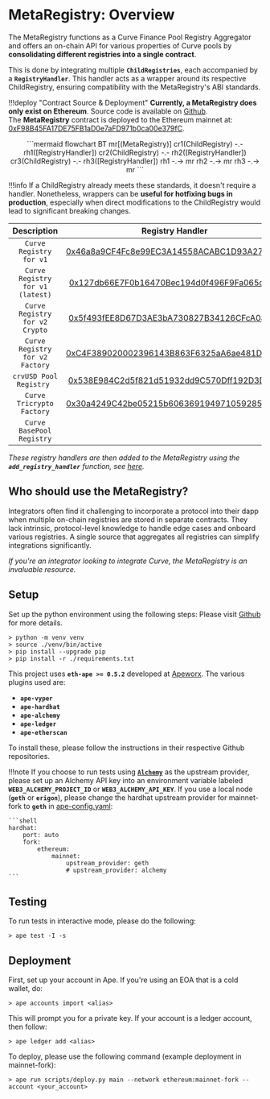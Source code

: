 <h1>MetaRegistry: Overview </h1>

The MetaRegistry functions as a Curve Finance Pool Registry Aggregator and offers an on-chain API for various properties of Curve pools by **consolidating different registries into a single contract**.

This is done by integrating multiple **`ChildRegistries`**, each accompanied by a **`RegistryHandler`**. This handler acts as a wrapper around its respective ChildRegistry, ensuring compatibility with the MetaRegistry's ABI standards.


!!!deploy "Contract Source & Deployment"
    **Currently, a MetaRegistry does only exist on Ethereum**. Source code is available on [Github](https://github.com/curvefi/metaregistry/blob/main/contracts/mainnet/MetaRegistry.vy).  
    The **MetaRegistry** contract is deployed to the Ethereum mainnet at: [0xF98B45FA17DE75FB1aD0e7aFD971b0ca00e379fC](https://etherscan.io/address/0xF98B45FA17DE75FB1aD0e7aFD971b0ca00e379fC#code).


<div align="center">
```mermaid
flowchart BT
    mr[(MetaRegistry)]
    cr1(ChildRegistry) -.- rh1([RegistryHandler])
    cr2(ChildRegistry) -.- rh2([RegistryHandler])
    cr3(ChildRegistry) -.- rh3([RegistryHandler])
    rh1 -.-> mr
    rh2 -.-> mr
    rh3 -.-> mr
```
</div>


!!!info
    If a ChildRegistry already meets these standards, it doesn't require a handler. Nonetheless, wrappers can be **useful for hotfixing bugs in production**, especially when direct modifications to the ChildRegistry would lead to significant breaking changes.


| Description | Registry Handler | Child Registry | 
| :---------: | :--------------: | :-----------: |
| `Curve Registry for v1` | [0x46a8a9CF4Fc8e99EC3A14558ACABC1D93A27de68](https://etherscan.io/address/0x46a8a9CF4Fc8e99EC3A14558ACABC1D93A27de68#code) | [0x90E00ACe148ca3b23Ac1bC8C240C2a7Dd9c2d7f5](https://etherscan.io/address/0x90E00ACe148ca3b23Ac1bC8C240C2a7Dd9c2d7f5#code) |
| `Curve Registry for v1 (latest)` | [0x127db66E7F0b16470Bec194d0f496F9Fa065d0A9](https://etherscan.io/address/0x127db66E7F0b16470Bec194d0f496F9Fa065d0A9#code) | [0xB9fC157394Af804a3578134A6585C0dc9cc990d4](https://etherscan.io/address/0xB9fC157394Af804a3578134A6585C0dc9cc990d4#code) |
| `Curve Registry for v2 Crypto` | [0x5f493fEE8D67D3AE3bA730827B34126CFcA0ae94](https://etherscan.io/address/0x5f493fEE8D67D3AE3bA730827B34126CFcA0ae94#code) | [0x9a32aF1A11D9c937aEa61A3790C2983257eA8Bc0](https://etherscan.io/address/0x9a32aF1A11D9c937aEa61A3790C2983257eA8Bc0#code) |
| `Curve Registry for v2 Factory` | [0xC4F389020002396143B863F6325aA6ae481D19CE](https://etherscan.io/address/0xC4F389020002396143B863F6325aA6ae481D19CE#code) |  [0xF18056Bbd320E96A48e3Fbf8bC061322531aac99](https://etherscan.io/address/0xF18056Bbd320E96A48e3Fbf8bC061322531aac99#code) |
| `crvUSD Pool Registry ` | [0x538E984C2d5f821d51932dd9C570Dff192D3DF2D](https://etherscan.io/address/0x538E984C2d5f821d51932dd9C570Dff192D3DF2D#code) |  [0x4F8846Ae9380B90d2E71D5e3D042dff3E7ebb40d](https://etherscan.io/address/0x4F8846Ae9380B90d2E71D5e3D042dff3E7ebb40d#code) |
| `Curve Tricrypto Factory` | [0x30a4249C42be05215b6063691949710592859697](https://etherscan.io/address/0x30a4249C42be05215b6063691949710592859697#code) | [0x0c0e5f2fF0ff18a3be9b835635039256dC4B4963](https://etherscan.io/address/0x0c0e5f2fF0ff18a3be9b835635039256dC4B4963#code) |
| `Curve BasePool Registry` |  | [0xDE3eAD9B2145bBA2EB74007e58ED07308716B725](https://etherscan.io/address/0xDE3eAD9B2145bBA2EB74007e58ED07308716B725#code) |

*These registry handlers are then added to the MetaRegistry using the **`add_registry_handler`** function, see [here](../registry/admin-controls.md#add_registry_handler).*


## **Who should use the MetaRegistry?**

Integrators often find it challenging to incorporate a protocol into their dapp when multiple on-chain registries are stored in separate contracts. They lack intrinsic, protocol-level knowledge to handle edge cases and onboard various registries. A single source that aggregates all registries can simplify integrations significantly.  

*If you're an integrator looking to integrate Curve, the MetaRegistry is an invaluable resource.*


## **Setup**
Set up the python environment using the following steps: Please visit [Github](https://github.com/curvefi/metaregistry) for more details.

```
> python -m venv venv
> source ./venv/bin/active
> pip install --upgrade pip
> pip install -r ./requirements.txt
```

This project uses **`eth-ape >= 0.5.2`** developed at [Apeworx](https://apeworx.io/). The various plugins used are:

- **`ape-vyper`**  
- **`ape-hardhat`**  
- **`ape-alchemy`**  
- **`ape-ledger`**  
- **`ape-etherscan`**  

To install these, please follow the instructions in their respective Github repositories.

!!!note
    If you choose to run tests using [**`Alchemy`**](https://www.alchemy.com/) as the upstream provider, please set up an Alchemy API key into an environment variable labeled **`WEB3_ALCHEMY_PROJECT_ID`** or **`WEB3_ALCHEMY_API_KEY`**. If you use a local node (**`geth`** or **`erigon`**), please change the hardhat upstream provider for mainnet-fork to **`geth`** in [ape-config.yaml](https://github.com/curvefi/metaregistry/blob/main/ape-config.yaml):

    ```shell
    hardhat:
        port: auto
        fork:
            ethereum:
                mainnet:
                    upstream_provider: geth
                    # upstream_provider: alchemy
    ```

## **Testing**

To run tests in interactive mode, please do the following:  

```shell
> ape test -I -s
```

## **Deployment**

First, set up your account in Ape. If you're using an EOA that is a cold wallet, do:

```shell
> ape accounts import <alias>
```

This will prompt you for a private key. If your account is a ledger account, then follow:

```shell
> ape ledger add <alias>
```

To deploy, please use the following command (example deployment in mainnet-fork):

```shell
> ape run scripts/deploy.py main --network ethereum:mainnet-fork --account <your_account>
```
